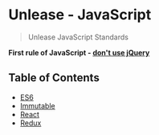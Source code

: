 # Unlease - JavaScript

> Unlease JavaScript Standards

**First rule of JavaScript - [don't use jQuery](http://youmightnotneedjquery.com/)**

## Table of Contents

* [ES6](/javascript/es6/readme.md)
* [Immutable](/javascript/immutable/readme.md)
* [React](/javascript/react/readme.md)
* [Redux](/javascript/redux/readme.md)
